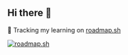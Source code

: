 ## Hi there 👋

🤖 Tracking my learning on [roadmap.sh](https://roadmap.sh)

[![roadmap.sh](https://roadmap.sh/card/wide/66c31ff2837d383f4a0202b8?variant=dark)](https://roadmap.sh/u/asli)
<!--
**aslichampion/aslichampion** is a ✨ _special_ ✨ repository because its `README.md` (this file) appears on your GitHub profile.

Here are some ideas to get you started:

- 🔭 I’m currently working on ...
- 🌱 I’m currently learning ...
- 👯 I’m looking to collaborate on ...
- 🤔 I’m looking for help with ...
- 💬 Ask me about ...
- 📫 How to reach me: ...
- 😄 Pronouns: ...
- ⚡ Fun fact: ...
-->

